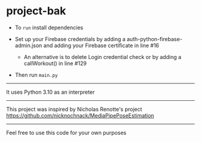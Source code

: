 # project-bak

- To `run` install dependencies

- Set up your Firebase credentials by adding a auth-python-firebase-admin.json and adding your Firebase certificate in line #16

  - An alternative is to delete Login credential check or by adding a callWorkout() in line #129

- Then run `main.py`

-----

It uses Python 3.10 as an interpreter

-----

This project was inspired by Nicholas Renotte's project https://github.com/nicknochnack/MediaPipePoseEstimation

-----

Feel free to use this code for your own purposes
